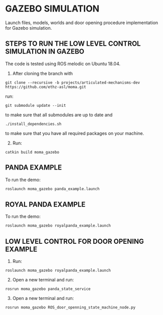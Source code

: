 # GAZEBO SIMULATION

Launch files, models, worlds and door opening procedure implementation for Gazebo simulation.

## STEPS TO RUN THE LOW LEVEL CONTROL SIMULATION IN GAZEBO

The code is tested using ROS melodic on Ubuntu 18.04.

1. After cloning the branch with
```
git clone --recursive -b projects/articulated-mechanisms-dev https://github.com/ethz-asl/moma.git
```
run:

```
git submodule update --init
```
to make sure that all submodules are up to date and
```
./install_dependencies.sh
```
to make sure that you have all required packages on your machine.

2. Run:

```
catkin build moma_gazebo
```

## PANDA EXAMPLE

To run the demo:

```bash
roslaunch moma_gazebo panda_example.launch
```

## ROYAL PANDA EXAMPLE

To run the demo:

```bash
roslaunch moma_gazebo royalpanda_example.launch
```
## LOW LEVEL CONTROL FOR DOOR OPENING EXAMPLE

1. Run:

```
roslaunch moma_gazebo royalpanda_example.launch
```

2. Open a new terminal and run:

```
rosrun moma_gazebo panda_state_service
```

3. Open a new terminal and run:

```
rosrun moma_gazebo ROS_door_openning_state_machine_node.py
```


